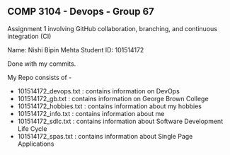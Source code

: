 ## COMP 3104 - Devops - Group 67
Assignment 1 
involving GitHub collaboration, branching, and continuous integration (CI)

Name: Nishi Bipin Mehta
Student ID: 101514172

Done with my commits. 

My Repo consists of - 
- 101514172_devops.txt : contains information on DevOps
- 101514172_gb.txt : contains information on George Brown College
- 101514172_hobbies.txt : contains information about my hobbies
- 101514172_info.txt : contains information about me
- 101514172_sdlc.txt : contains information about Software Development Life Cycle
- 101514172_spas.txt : contains information about Single Page Applications

